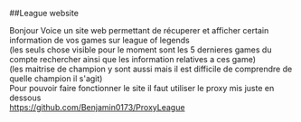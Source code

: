 ##League website

Bonjour Voice un site web permettant de récuperer et afficher certain information de vos games sur league of legends<br>
(les seuls chose visible pour le moment sont les 5 dernieres games du compte rechercher ainsi que les information relatives a ces game)<br>
(les maitrise de champion y sont aussi mais il est difficile de comprendre de quelle champion il s'agit)<br>
Pour pouvoir faire fonctionner le site il faut utiliser le proxy mis juste en dessous<br>
https://github.com/Benjamin0173/ProxyLeague
